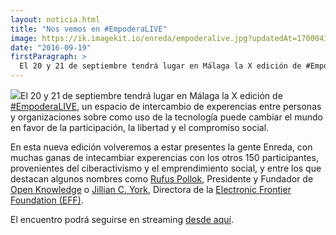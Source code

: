 ```yaml
---
layout: noticia.html
title: "Nos vemos en #EmpoderaLIVE"
image: https://ik.imagekit.io/enreda/empoderalive.jpg?updatedAt=1700043750601
date: "2016-09-19"
firstParagraph: >
  El 20 y 21 de septiembre tendrá lugar en Málaga la X edición de #EmpoderaLIVE, un espacio de intercambio de experencias entre personas y organizaciones sobre como uso de la tecnología puede cambiar el mundo en favor de la participación, la libertad y el compromiso social.
---
```


![](http://blog.enreda.coop/content/images/2016/09/empodera.jpg)El 20 y 21 de septiembre tendrá lugar en Málaga la X edición de [#EmpoderaLIVE](http://empodera.org/empodera-live/), un espacio de intercambio de experencias entre personas y organizaciones sobre como uso de la tecnología puede cambiar el mundo en favor de la participación, la libertad y el compromiso social.

En esta nueva edición volveremos a estar presentes la gente Enreda, con muchas ganas de intecambiar experencias con los otros 150 participantes, provenientes del ciberactivismo y el emprendimiento social, y entre los que destacan algunos nombres como [Rufus Pollok](https://twitter.com/rufuspollock?lang=es), Presidente y Fundador de [Open Knowledge](https://okfn.org/) o [Jillian C. York](https://twitter.com/jilliancyork?lang=es), Directora de la [Electronic Frontier Foundation (EFF)](https://www.eff.org/).

El encuentro podrá seguirse en streaming [desde aquí](https://www.youtube.com/watch?list=PLEBBUkE6ZAzkhEzvLam-k_09TMIWNM3K3&v=oFNcHEj-Xt8).